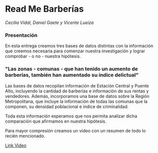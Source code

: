 # Read Me Barberías
*Cecilia Vidal, Daniel Gaete y Vicente Lueiza*

### **Presentación**
En esta entrega creamos tres bases de datos distintas con la información que creemos necesaria para comenzar nuestra investigación y lograr comprobar - o no - nuestra hipótesis.

### **"Las zonas - comunas - que han tenido un aumento de barberías, también han aumentado su índice delictual"**

Las bases de datos recopilan información de Estación Central y Puente Alto, incluyendo la cantidad de barberías e información de sus rentas y vendedores. Además, incorporamos una base de datos sobre la Región Metropolitana, que incluye la información de todas las comunas que la componen, su densidad poblacional e índice de criminalidad.

Toda esta información esperamos que nos permita analizar dicha comparación que afirmamos en nuestra hipótesis.

Para mayor compresión creamos un video con un resumen de todo lo recién mencionado.

[Link Video](https://youtu.be/cpBmrn5NY4s)


